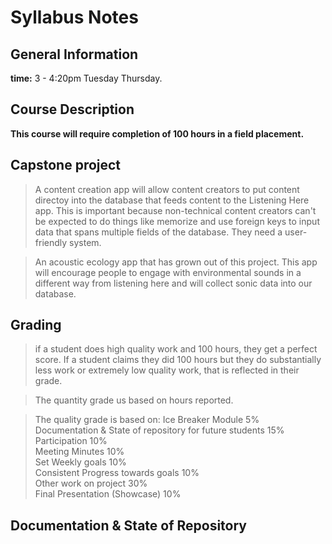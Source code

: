 # Syllabus Notes

## General Information
**time:** 3 - 4:20pm Tuesday Thursday.

## Course Description
**This course will require completion of 100 hours in a field placement.**

## Capstone project
> A content creation app will allow content creators to put content directoy into the database that feeds content to the Listening Here app. This is important because non-technical content creators can't be expected to do things like memorize and use foreign keys to input data that spans multiple fields of the database. They need a user-friendly system.

>An acoustic ecology app that has grown out of this project. This app will encourage people to engage with environmental sounds in a different way from listening here and will collect sonic data into our database.

## Grading
> if a student does high quality work and 100 hours, they get a perfect score. If a student claims they did 100 hours but they do substantially less work or extremely low quality work, that is reflected in their grade.

>The quantity grade us based on hours reported.

>The quality grade is based on:
Ice Breaker Module 5%<br>
Documentation & State of repository for future students 15%<br>
Participation 10%<br>
Meeting Minutes 10%<br>
Set Weekly goals 10%<br>
Consistent Progress towards goals 10%<br>
Other work on project 30%<br>
Final Presentation (Showcase) 10%<br>

## Documentation & State of Repository
